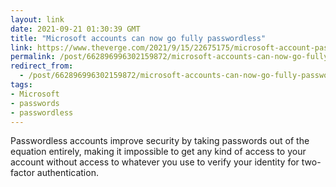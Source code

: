 ```yaml
---
layout: link
date: 2021-09-21 01:30:39 GMT
title: "Microsoft accounts can now go fully passwordless"
link: https://www.theverge.com/2021/9/15/22675175/microsoft-account-passwordless-no-password-security-feature
permalink: /post/662896996302159872/microsoft-accounts-can-now-go-fully-passwordless
redirect_from: 
  - /post/662896996302159872/microsoft-accounts-can-now-go-fully-passwordless
tags:
- Microsoft
- passwords
- passwordless
---
```

<p>Passwordless accounts improve security by taking passwords out of the equation entirely, making it impossible to get any kind of access to your  account without access to whatever you use to verify your identity for two-factor authentication.</p>